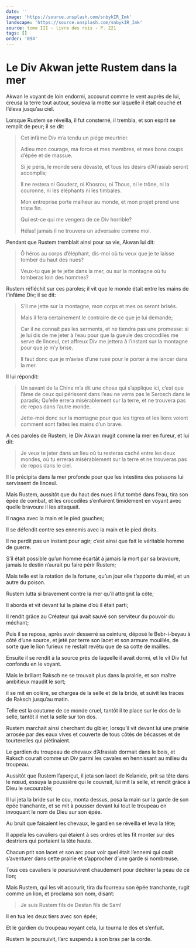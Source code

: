```yaml
---
date: ''
image: 'https://source.unsplash.com/snbykIR_Imk'
landscape: 'https://source.unsplash.com/snbykIR_Imk'
source: tome III - livre des rois - P. 221
tags: []
order: '094'
---
```


# Le Div Akwan jette Rustem dans la mer

Akwan le voyant de loin endormi, accourut comme le vent auprès de lui, creusa la terre tout autour, souleva la motte sur laquelle il était couché et l’éleva jusqu’au ciel.

Lorsque Rustem se réveilla, il fut consterné, il trembla, et son esprit se remplit de peur; il se dit:

> Cet infâme Div m’a tendu un piége meurtrier.
>
> Adieu mon courage, ma force et mes membres, et mes bons coups d’épée et de massue.
>
> Si je péris, le monde sera dévasté, et tous les désirs d’Afrasiab seront accomplis;
>
> Il ne restera ni Gouderz, ni Khosrou, ni Thous, ni le trône, ni la couronne, ni les éléphants ni les timbales.
>
> Mon entreprise porte malheur au monde, et mon projet prend une triste fin.
>
> Qui est-ce qui me vengera de ce Div horrible?
>
> Hélas! jamais il ne trouvera un adversaire comme moi.

Pendant que Rustem tremblait ainsi pour sa vie, Akwan lui dit:

> Ô héros au corps d’éléphant, dis-moi où tu veux que je te laisse tomber du haut des nues?
>
> Veux-tu que je te jette dans la mer, ou sur la montagne où tu tomberas loin des hommes?

Rustem réfléchit sur ces paroles; il vit que le monde était entre les mains de l’infâme Div; il se dit:

> S’il me jette sur la montagne, mon corps et mes os seront brisés.
>
> Mais il fera certainement le contraire de ce que je lui demande;
>
> Car il ne connaît pas les serments, et ne tiendra pas une promesse: si je lui dis de me jeter à l’eau pour que la gueule des crocodiles me serve de linceul, cet affreux Div me jettera à l’instant sur la montagne pour que je m’y brise.
>
> Il faut donc que je m’avise d’une ruse pour le porter à me lancer dans la mer.

Il lui répondit:

> Un savant de la Chine m’a dit une chose qui s’applique ici, c’est que l’âme de ceux qui périssent dans l’eau ne verra pas le Serosch dans le paradis; Qu’elle errera misérablement sur la terre, et ne trouvera pas de repos dans l’autre monde.
>
> Jette-moi donc sur la montagne pour que les tigres et les lions voient comment sont faites les mains d’un brave.

A ces paroles de Rustem, le Div Akwan mugit comme la mer en fureur, et lui dit:

> Je veux te jeter dans un lieu où tu resteras caché entre les deux mondes, où tu erreras misérablement sur la terre et ne trouveras pas de repos dans le ciel.

Il le précipita dans la mer profonde pour que les intestins des poissons lui servissent de linceul.

Mais Rustem, aussitôt que du haut des nues il fut tombé dans l’eau, tira son épée de combat, et les crocodiles s’enfuirent timidement en voyant avec quelle bravoure il les attaquait.

Il nagea avec la main et le pied gauches;

Il se défendit contre ses ennemis avec la main et le pied droits.

Il ne perdit pas un instant pour agir; c’est ainsi que fait le véritable homme de guerre.

S’il était possible qu’un homme écartât à jamais la mort par sa bravoure, jamais le destin n’aurait pu faire périr Rustem;

Mais telle est la rotation de la fortune, qu’un jour elle t’apporte du miel, et un autre du poison.

Rustem lutta si bravement contre la mer qu’il atteignit la côte;

Il aborda et vit devant lui la plaine d’où il était parti;

Il rendit grâce au Créateur qui avait sauvé son serviteur du pouvoir du méchant;

Puis il se reposa, après avoir desserré sa ceinture, déposé le Bebr-i-beyau à côté d’une source, et jeté par terre son lacet et son armure mouillés, de sorte que le lion furieux ne restait revêtu que de sa cotte de mailles.

Ensuite il se rendit à la source près de laquelle il avait dormi, et le vil Div fut confondu en le voyant.

Mais le brillant Raksch ne se trouvait plus dans la prairie, et son maître ambitieux maudit le sort;

il se mit en colère, se chargea de la selle et de la bride, et suivit les traces de Raksch jusqu’au matin.

Telle est la coutume de ce monde cruel, tantôt il te place sur le dos de la selle, tantôt il met la selle sur ton dos.

Rustem marchait ainsi cherchant du gibier, lorsqu’il vit devant lui une prairie arrosée par des eaux vives et couverte de tous côtés de bécasses et de tourterelles qui piétinaient.

Le gardien du troupeau de chevaux d’Afrasiab dormait dans le bois, et Raksch courait comme un Div parmi les cavales en hennissant au milieu du troupeau.

Aussitôt que Rustem l’aperçut, il jeta son lacet de Keîanide, prit sa tête dans le nœud, essuya la poussière qui le couvrait, lui mit la selle, et rendit grâce à Dieu le secourable;

Il lui jeta la bride sur le cou, monta dessus, posa la main sur la garde de son épée tranchante, et se mit à pousser devant lui tout le troupeau en invoquant le nom de Dieu sur son épée.

Au bruit que faisaient les chevaux, le gardien se réveilla et leva la tête;

Il appela les cavaliers qui étaient à ses ordres et les fit monter sur des destriers qui portaient la tête haute.

Chacun prit son lacet et son arc pour voir quel était l’ennemi qui osait s’aventurer dans cette prairie et s’approcher d’une garde si nombreuse.

Tous ces cavaliers le poursuivirent chaudement pour déchirer la peau de ce lion;

Mais Rustem, qui les vit accourir, tira du fourreau son épée tranchante, rugit comme un lion, et proclama son nom, disant:

> Je suis Rustem fils de Destan fils de Sam!

Il en tua les deux tiers avec son épée;

Et le gardien du troupeau voyant cela, lui tourna le dos et s’enfuit.

Rustem le poursuivit, l’arc suspendu à son bras par la corde.
